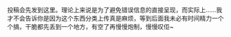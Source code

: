 投稿会先发到这里。理论上来说是为了避免错误信息的直接呈现，而实际上……我才不会告诉你是因为这个东西分类上传真是麻烦，等到后面我未必有时间精力一个个搞，干脆都先丢到一个地方，有空了再慢慢炮制，慢慢叹佢~